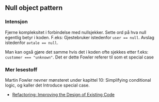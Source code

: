 ## Null object pattern


### Intensjon
Fjerne kompleksitet i forbindelse med nullsjekker. Sette ord på hva null egentlig betyr i koden.
F.eks: Gjestebruker istedenfor ```user == null```. Avslag istedenfor ```avtale == null```.

Man kan også gjøre det samme hvis det i koden ofte sjekkes etter f.eks: ```customer === "unknown"```. 
Det er dette Fowler referer til som et special case

### Mer lesestoff
Martin Fowler nevner mønsteret under kapittel 10: Simplifying conditional logic, 
og kaller det Introduce special case.
- [Refactoring: Improving the Design of Existing Code](https://learning.oreilly.com/library/view/refactoring-improving-the/9780134757681/ch10.xhtml#ch10lev1sec5)